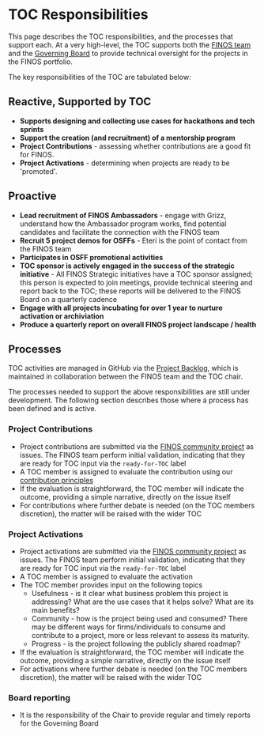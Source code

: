 # TOC Responsibilities

This page describes the TOC responsibilities, and the processes that support each. At a very high-level, the TOC supports both the [FINOS team](https://www.finos.org/team) and the [Governing Board](https://www.finos.org/governing-board) to provide technical oversight for the projects in the FINOS portfolio.

The key responsibilities of the TOC are tabulated below:

## Reactive, Supported by TOC
- **Supports designing and collecting use cases for hackathons and tech sprints** 
- **Support the creation (and recruitment) of a mentorship program** 
- **Project Contributions** - assessing whether contributions are a good fit for FINOS.
- **Project Activations** - determining when projects are ready to be 'promoted'.

## Proactive
- **Lead recruitment of FINOS Ambassadors** - engage with Grizz, understand how the Ambassador program works, find potential candidates and facilitate the connection with the FINOS team
- **Recruit 5 project demos for OSFFs** - Eteri is the point of contact from the FINOS team
- **Participates in OSFF promotional activities**
- **TOC sponsor is actively engaged in the success of the strategic initiative** - All FINOS Strategic initiatives have a TOC sponsor assigned; this person is expected to join meetings, provide technical steering and report back to the TOC; these reports will be delivered to the FINOS Board on a quarterly cadence
- **Engage with all projects incubating for over 1 year to nurture activation or archiviation**
- **Produce a quarterly report on overall FINOS project landscape / health**

## Processes

TOC activities are managed in GitHub via the [Project Backlog](https://github.com/orgs/finos/projects/39), which is maintained in collaboration between the FINOS team and the TOC chair.

The processes needed to support the above responsibilities are still under development. The following section describes those where a process has been defined and is active.

### Project Contributions

 - Project contributions are submitted via the [FINOS community project](https://github.com/finos/community) as issues. The FINOS team perform initial validation, indicating that they are ready for TOC input via the `ready-for-TOC` label
 - A TOC member is assigned to evaluate the contribution using our [contribution principles](https://github.com/finos/technical-steering-committee/blob/master/contribution-principles.md)
 - If the evaluation is straightforward, the TOC member will indicate the outcome, providing a simple narrative, directly on the issue itself
 - For contributions where further debate is needed (on the TOC members discretion), the matter will be raised with the wider TOC

### Project Activations

 - Project activations are submitted via the [FINOS community project](https://github.com/finos/community) as issues. The FINOS team perform initial validation, indicating that they are ready for TOC input via the `ready-for-TOC` label
 - A TOC member is assigned to evaluate the activation
 - The TOC member provides input on the following topics
   - Usefulness - is it clear what business problem this project is addressing? What are the use cases that it helps solve? What are its main benefits?
   - Community - how is the project being used and consumed? There may be different ways for firms/individuals to consume and contribute to a project, more or less relevant to assess its maturity.
   - Progress - is the project following the publicly shared roadmap?
 - If the evaluation is straightforward, the TOC member will indicate the outcome, providing a simple narrative, directly on the issue itself
 - For activations where further debate is needed (on the TOC members discretion), the matter will be raised with the wider TOC

### Board reporting

 - It is the responsibility of the Chair to provide regular and timely reports for the Governing Board
